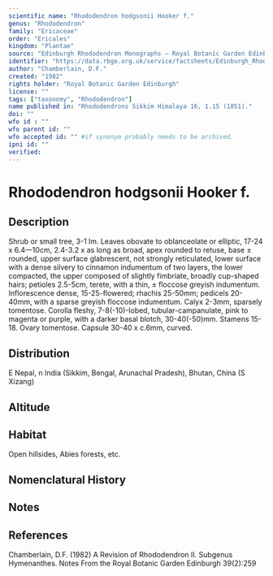 ```yaml
---
scientific name: "Rhododendron hodgsonii Hooker f."
genus: "Rhododendron"
family: "Ericaceae"
order: "Ericales"
kingdom: "Plantae"
source: "Edinburgh Rhododendron Monographs – Royal Botanic Garden Edinburgh"
identifier: "https://data.rbge.org.uk/service/factsheets/Edinburgh_Rhododendron_Monographs.xhtml"
author: "Chamberlain, D.F."
created: "1982"
rights holder: "Royal Botanic Garden Edinburgh"
license: ""
tags: ["taxonomy", "Rhododendron"]
name published in: "Rhododendrons Sikkim Himalaya 16, 1.15 (1851)."
doi: ""
wfo id : ""
wfo parent id: ""
wfo accepted id: "" #if synonym probably needs to be archived.                      
ipni id: ""
verified:
---
```


                       

# Rhododendron hodgsonii Hooker f.

## Description
Shrub or small tree, 3-1 lm. Leaves obovate to oblanceolate or elliptic, 17-24 x 6.4—10cm, 2.4-3.2 x as long as broad, apex rounded to retuse, base ± rounded, upper surface glabrescent, not strongly reticulated, lower surface with a dense silvery to cinnamon indumentum of two layers, the lower compacted, the upper composed of slightly fimbriate, broadly cup-shaped hairs; petioles 2.5-5cm, terete, with a thin, ± floccose greyish indumentum. Inflorescence dense, 15-25-flowered; rhachis 25-50mm; pedicels 20-40mm, with a sparse greyish floccose indumentum. Calyx 2-3mm, sparsely tomentose. Corolla fleshy, 7-8(-10)-lobed, tubular-campanulate, pink to magenta or purple, with a darker basal blotch, 30-40(-50)mm. Stamens 15-18. Ovary tomentose. Capsule 30-40 x c.6mm, curved.

## Distribution
E Nepal, n India (Sikkim, Bengal, Arunachal Pradesh), Bhutan, China (S Xizang)

## Altitude


## Habitat
Open hillsides, Abies forests, etc.

## Nomenclatural History

                       
## Notes


## References

Chamberlain, D.F. (1982) A Revision of Rhododendron II. Subgenus Hymenanthes. Notes From the Royal Botanic Garden Edinburgh 39(2):259
